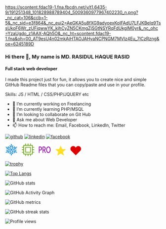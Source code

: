 https://scontent.fdac19-1.fna.fbcdn.net/v/t1.6435-9/191251348_101828988789404_5009360977967402230_n.png?_nc_cat=106&ccb=1-5&_nc_sid=e3f864&_nc_eui2=AeGKA5u8fXG9adyoexKoIFAdU7LFJKBelq9TssUkoF6Wr_zUFiqwwYK_kjhCyZN5CKmgZjSGtNSYRqFdUkgIM0yr&_nc_ohc=YzaUgdo_z1AAX-AQh5O&_nc_ht=scontent.fdac19-1.fna&oh=00_AT9esU4n02mkAjHTAOJAHyaNCPNGM7MVlz4Eu_7lCzRzng&oe=6245189D

### Hi there 👋, My name is MD. RASIDUL HAQUE RASID
#### Full stack web developer


I made this project just for fun, it allows you to create nice and simple GitHub Readme files that you can copy/paste and use in your profile.

Skills: JS / HTML / CSS/PHP/JQUERY etc

- 🔭 I’m currently working on Freelancing 
- 🌱 I’m currently learning PHP/MSQL 
- 👯 I’m looking to collaborate on Git Hub 
- 💬 Ask me about Web Developer 
- 📫 How to reach me: Email, Facebook, LinkedIn, Twitter  


[<img src='https://cdn.jsdelivr.net/npm/simple-icons@3.0.1/icons/github.svg' alt='github' height='40'>](https://github.com/https://github.com/MDRASIDULHAQUE)  [<img src='https://cdn.jsdelivr.net/npm/simple-icons@3.0.1/icons/linkedin.svg' alt='linkedin' height='40'>](https://www.linkedin.com/in/https://www.linkedin.com/in/md-rasidul-haque-9b254a231//)  [<img src='https://cdn.jsdelivr.net/npm/simple-icons@3.0.1/icons/facebook.svg' alt='facebook' height='40'>](https://www.facebook.com/https://www.facebook.com/rasidulhaque.rasid.5)  

<a href='https://archiveprogram.github.com/'><img src='https://raw.githubusercontent.com/acervenky/animated-github-badges/master/assets/acbadge.gif' width='40' height='40'></a> <a href='https://docs.github.com/en/developers'><img src='https://raw.githubusercontent.com/acervenky/animated-github-badges/master/assets/devbadge.gif' width='40' height='40'></a> <a href='https://github.com/pricing'><img src='https://raw.githubusercontent.com/acervenky/animated-github-badges/master/assets/pro.gif' width='40' height='40'></a> <a href='https://stars.github.com/'><img src='https://raw.githubusercontent.com/acervenky/animated-github-badges/master/assets/starbadge.gif' width='35' height='35'></a> <a href='https://docs.github.com/en/github/supporting-the-open-source-community-with-github-sponsors'><img src='https://raw.githubusercontent.com/acervenky/animated-github-badges/master/assets/sponsorbadge.gif' width='35' height='35'></a> 

[![trophy](https://github-profile-trophy.vercel.app/?username=https://github.com/MDRASIDULHAQUE)](https://github.com/ryo-ma/github-profile-trophy)

[![Top Langs](https://github-readme-stats.vercel.app/api/top-langs/?username=https://github.com/MDRASIDULHAQUE)](https://github.com/anuraghazra/github-readme-stats)

![GitHub stats](https://github-readme-stats.vercel.app/api?username=https://github.com/MDRASIDULHAQUE&show_icons=true&count_private=true)  

![GitHub Activity Graph](https://activity-graph.herokuapp.com/graph?username=https://github.com/MDRASIDULHAQUE)  

![GitHub metrics](https://metrics.lecoq.io/https://github.com/MDRASIDULHAQUE)  

![GitHub streak stats](https://github-readme-streak-stats.herokuapp.com/?user=https://github.com/MDRASIDULHAQUE)  

![Profile views](https://gpvc.arturio.dev/https://github.com/MDRASIDULHAQUE)  
